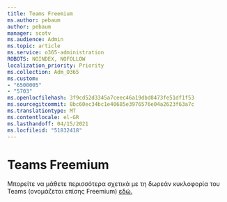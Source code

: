 ```yaml
---
title: Teams Freemium
ms.author: pebaum
author: pebaum
manager: scotv
ms.audience: Admin
ms.topic: article
ms.service: o365-administration
ROBOTS: NOINDEX, NOFOLLOW
localization_priority: Priority
ms.collection: Adm_O365
ms.custom:
- "6500005"
- "5703"
ms.openlocfilehash: 3f9cd52d3345a7ceec46a19dbd8473fe51df1f53
ms.sourcegitcommit: 8bc60ec34bc1e40685e3976576e04a2623f63a7c
ms.translationtype: MT
ms.contentlocale: el-GR
ms.lasthandoff: 04/15/2021
ms.locfileid: "51832418"
---
```

# <a name="teams-freemium"></a>Teams Freemium

Μπορείτε να μάθετε περισσότερα σχετικά με τη δωρεάν κυκλοφορία του Teams (ονομάζεται επίσης Freemium) [εδώ.](https://docs.microsoft.com/alchemyinsights/teams-freemium)
